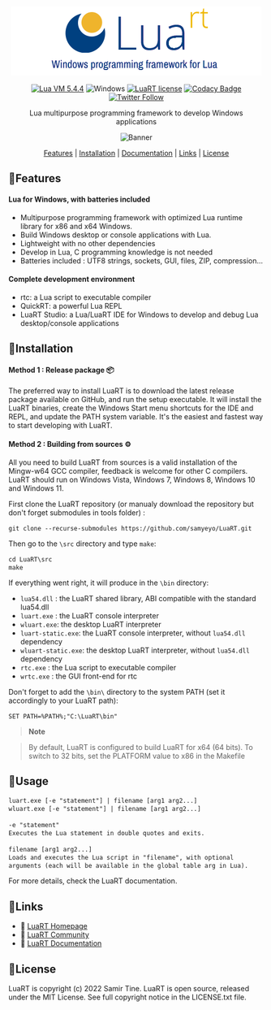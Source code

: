 <div align="center">

![LuaRT][title] 

[![Lua VM 5.4.4](https://badgen.net/badge/Lua%20VM/5.4/yellow)](https://www.lua.org/)
![Windows](https://badgen.net/badge/Windows/Vista%20and%20later/blue?icon=windows)
[![LuaRT license](https://badgen.net/badge/License/MIT/green)](#license)
[![Codacy Badge](https://app.codacy.com/project/badge/Grade/af54881b3d764f5ea210a5419fb96086)](https://www.codacy.com/gh/samyeyo/LuaRT/dashboard?utm_source=github.com&amp;utm_medium=referral&amp;utm_content=samyeyo/LuaRT&amp;utm_campaign=Badge_Grade)  
[![Twitter Follow](https://img.shields.io/twitter/follow/__LuaRT__?style=social)](https://www.twitter.com/__LuaRT__)

Lua multipurpose programming framework to develop Windows applications

![Banner][banner] 

[Features](#small_blue_diamondfeatures) |
[Installation](#small_blue_diamondinstallation) |
[Documentation](https://www.luart.org/doc/index.html) |
[Links](#small_blue_diamondlinks) |
[License](#small_blue_diamondlicense)

</div>
   
## :small_blue_diamond:Features

#### Lua for Windows, with batteries included
- Multipurpose programming framework with optimized Lua runtime library for x86 and x64 Windows.
- Build Windows desktop or console applications with Lua.
- Lightweight with no other dependencies
- Develop in Lua, C programming knowledge is not needed
- Batteries included : UTF8 strings, sockets, GUI, files, ZIP, compression...

#### Complete development environment 
- rtc: a Lua script to executable compiler
- QuickRT: a powerful Lua REPL
- LuaRT Studio: a Lua/LuaRT IDE for Windows to develop and debug Lua desktop/console applications
  
## :small_blue_diamond:Installation

#### Method 1 : Release package :package:

The preferred way to install LuaRT is to download the latest release package available on GitHub, and run the setup executable.
It will install the LuaRT binaries, create the Windows Start menu shortcuts for the IDE and REPL, and update the PATH system variable. 
It's the easiest and fastest way to start developing with LuaRT.
  
#### Method 2 : Building from sources :gear:

All you need to build LuaRT from sources is a valid installation of the Mingw-w64 GCC compiler, feedback is welcome for other C compilers.
LuaRT should run on Windows Vista, Windows 7, Windows 8, Windows 10 and Windows 11.

First clone the LuaRT repository (or manualy download the repository but don't forget submodules in tools folder) :
```
git clone --recurse-submodules https://github.com/samyeyo/LuaRT.git
```

Then go to the ```\src``` directory and type ```make```:

```
cd LuaRT\src
make
```
If everything went right, it will produce in the ```\bin``` directory:
- ```lua54.dll``` : the LuaRT shared library, ABI compatible with the standard lua54.dll
- ```luart.exe``` : the LuaRT console interpreter
- ```wluart.exe```: the desktop LuaRT interpreter
- ```luart-static.exe```: the LuaRT console interpreter, without ```lua54.dll``` dependency
- ```wluart-static.exe```: the desktop LuaRT interpreter, without ```lua54.dll``` dependency
- ```rtc.exe``` : the Lua script to executable compiler
- ```wrtc.exe``` : the GUI front-end for rtc

Don't forget to add the ```\bin\``` directory to the system PATH (set it accordingly to your LuaRT path):

```
SET PATH=%PATH%;"C:\LuaRT\bin"
```

> **Note**

> By default, LuaRT is configured to build LuaRT for x64 (64 bits). To switch to 32 bits, set the PLATFORM value to x86 in the Makefile

## :small_blue_diamond:Usage

```
luart.exe [-e "statement"] | filename [arg1 arg2...]
wluart.exe [-e "statement"] | filename [arg1 arg2...]

-e "statement"
Executes the Lua statement in double quotes and exits.

filename [arg1 arg2...]
Loads and executes the Lua script in "filename", with optional arguments (each will be available in the global table arg in Lua).
```
For more details, check the LuaRT documentation.
  
## :small_blue_diamond:Links
  
- :house_with_garden: [LuaRT Homepage](http://www.luart.org/index.html)
- :speech_balloon: [LuaRT Community](http://community.luart.org)
- :book: [LuaRT Documentation](http://www.luart.org/doc/index.html)
  
## :small_blue_diamond:License
  
LuaRT is copyright (c) 2022 Samir Tine.
LuaRT is open source, released under the MIT License.
See full copyright notice in the LICENSE.txt file.

[title]: examples/LuaRT.png
[banner]: https://luart.org/img/features.png
